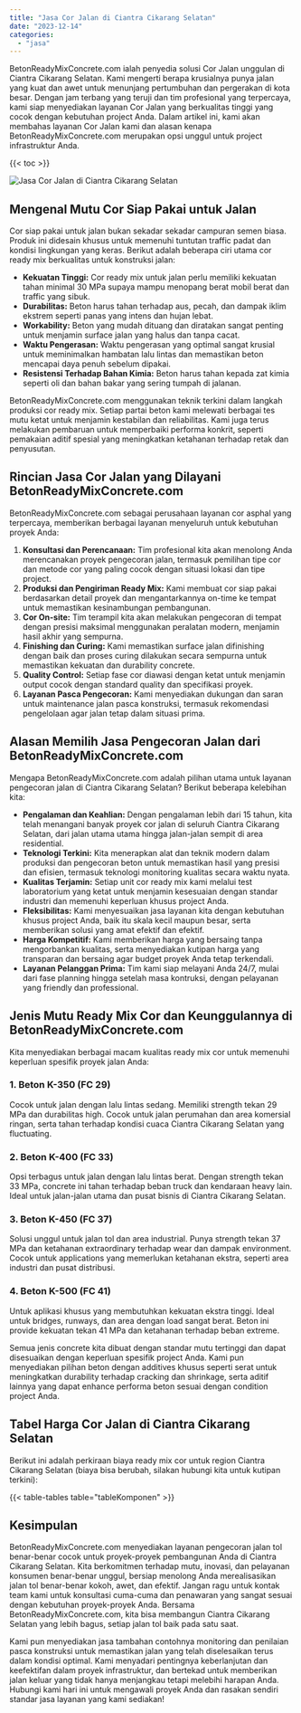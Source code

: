 ```yaml
---
title: "Jasa Cor Jalan di Ciantra Cikarang Selatan"
date: "2023-12-14"
categories: 
  - "jasa"
---
```


BetonReadyMixConcrete.com ialah penyedia solusi Cor Jalan unggulan di Ciantra Cikarang Selatan. Kami mengerti berapa krusialnya punya jalan yang kuat dan awet untuk menunjang pertumbuhan dan pergerakan di kota besar. Dengan jam terbang yang teruji dan tim profesional yang terpercaya, kami siap menyediakan layanan Cor Jalan yang berkualitas tinggi yang cocok dengan kebutuhan project Anda. Dalam artikel ini, kami akan membahas layanan Cor Jalan kami dan alasan kenapa BetonReadyMixConcrete.com merupakan opsi unggul untuk project infrastruktur Anda.

{{< toc >}}

![Jasa Cor Jalan di Ciantra Cikarang Selatan](https://betoncor8.github.io/cor/harga-beton-readymix-concrete%20(9).png)

## Mengenal Mutu Cor Siap Pakai untuk Jalan

Cor siap pakai untuk jalan bukan sekadar sekadar campuran semen biasa. Produk ini didesain khusus untuk memenuhi tuntutan traffic padat dan kondisi lingkungan yang keras. Berikut adalah beberapa ciri utama cor ready mix berkualitas untuk konstruksi jalan:

- **Kekuatan Tinggi:** Cor ready mix untuk jalan perlu memiliki kekuatan tahan minimal 30 MPa supaya mampu menopang berat mobil berat dan traffic yang sibuk.
- **Durabilitas:** Beton harus tahan terhadap aus, pecah, dan dampak iklim ekstrem seperti panas yang intens dan hujan lebat.
- **Workability:** Beton yang mudah dituang dan diratakan sangat penting untuk menjamin surface jalan yang halus dan tanpa cacat.
- **Waktu Pengerasan:** Waktu pengerasan yang optimal sangat krusial untuk meminimalkan hambatan lalu lintas dan memastikan beton mencapai daya penuh sebelum dipakai.
- **Resistensi Terhadap Bahan Kimia:** Beton harus tahan kepada zat kimia seperti oli dan bahan bakar yang sering tumpah di jalanan.

BetonReadyMixConcrete.com menggunakan teknik terkini dalam langkah produksi cor ready mix. Setiap partai beton kami melewati berbagai tes mutu ketat untuk menjamin kestabilan dan reliabilitas. Kami juga terus melakukan pembaruan untuk memperbaiki performa konkrit, seperti pemakaian aditif spesial yang meningkatkan ketahanan terhadap retak dan penyusutan.

## Rincian Jasa Cor Jalan yang Dilayani BetonReadyMixConcrete.com

BetonReadyMixConcrete.com sebagai perusahaan layanan cor asphal yang terpercaya, memberikan berbagai layanan menyeluruh untuk kebutuhan proyek Anda:

1. **Konsultasi dan Perencanaan:** Tim profesional kita akan menolong Anda merencanakan proyek pengecoran jalan, termasuk pemilihan tipe cor dan metode cor yang paling cocok dengan situasi lokasi dan tipe project.
2. **Produksi dan Pengiriman Ready Mix:** Kami membuat cor siap pakai berdasarkan detail proyek dan mengantarkannya on-time ke tempat untuk memastikan kesinambungan pembangunan.
3. **Cor On-site:** Tim terampil kita akan melakukan pengecoran di tempat dengan presisi maksimal menggunakan peralatan modern, menjamin hasil akhir yang sempurna.
4. **Finishing dan Curing:** Kami memastikan surface jalan difinishing dengan baik dan proses curing dilakukan secara sempurna untuk memastikan kekuatan dan durability concrete.
5. **Quality Control:** Setiap fase cor diawasi dengan ketat untuk menjamin output cocok dengan standard quality dan specifikasi proyek.
6. **Layanan Pasca Pengecoran:** Kami menyediakan dukungan dan saran untuk maintenance jalan pasca konstruksi, termasuk rekomendasi pengelolaan agar jalan tetap dalam situasi prima.

## Alasan Memilih Jasa Pengecoran Jalan dari BetonReadyMixConcrete.com

Mengapa BetonReadyMixConcrete.com adalah pilihan utama untuk layanan pengecoran jalan di Ciantra Cikarang Selatan? Berikut beberapa kelebihan kita:

- **Pengalaman dan Keahlian:** Dengan pengalaman lebih dari 15 tahun, kita telah menangani banyak proyek cor jalan di seluruh Ciantra Cikarang Selatan, dari jalan utama utama hingga jalan-jalan sempit di area residential.
- **Teknologi Terkini:** Kita menerapkan alat dan teknik modern dalam produksi dan pengecoran beton untuk memastikan hasil yang presisi dan efisien, termasuk teknologi monitoring kualitas secara waktu nyata.
- **Kualitas Terjamin:** Setiap unit cor ready mix kami melalui test laboratorium yang ketat untuk menjamin kesesuaian dengan standar industri dan memenuhi keperluan khusus project Anda.
- **Fleksibilitas:** Kami menyesuaikan jasa layanan kita dengan kebutuhan khusus project Anda, baik itu skala kecil maupun besar, serta memberikan solusi yang amat efektif dan efektif.
- **Harga Kompetitif:** Kami memberikan harga yang bersaing tanpa mengorbankan kualitas, serta menyediakan kutipan harga yang transparan dan bersaing agar budget proyek Anda tetap terkendali.
- **Layanan Pelanggan Prima:** Tim kami siap melayani Anda 24/7, mulai dari fase planning hingga setelah masa kontruksi, dengan pelayanan yang friendly dan professional.

## Jenis Mutu Ready Mix Cor dan Keunggulannya di BetonReadyMixConcrete.com

Kita menyediakan berbagai macam kualitas ready mix cor untuk memenuhi keperluan spesifik proyek jalan Anda:

### 1\. Beton K-350 (FC 29)

Cocok untuk jalan dengan lalu lintas sedang. Memiliki strength tekan 29 MPa dan durabilitas high. Cocok untuk jalan perumahan dan area komersial ringan, serta tahan terhadap kondisi cuaca Ciantra Cikarang Selatan yang fluctuating.

### 2\. Beton K-400 (FC 33)

Opsi terbagus untuk jalan dengan lalu lintas berat. Dengan strength tekan 33 MPa, concrete ini tahan terhadap beban truck dan kendaraan heavy lain. Ideal untuk jalan-jalan utama dan pusat bisnis di Ciantra Cikarang Selatan.

### 3\. Beton K-450 (FC 37)

Solusi unggul untuk jalan tol dan area industrial. Punya strength tekan 37 MPa dan ketahanan extraordinary terhadap wear dan dampak environment. Cocok untuk applications yang memerlukan ketahanan ekstra, seperti area industri dan pusat distribusi.

### 4\. Beton K-500 (FC 41)

Untuk aplikasi khusus yang membutuhkan kekuatan ekstra tinggi. Ideal untuk bridges, runways, dan area dengan load sangat berat. Beton ini provide kekuatan tekan 41 MPa dan ketahanan terhadap beban extreme.

Semua jenis concrete kita dibuat dengan standar mutu tertinggi dan dapat disesuaikan dengan keperluan spesifik project Anda. Kami pun menyediakan pilihan beton dengan additives khusus seperti serat untuk meningkatkan durability terhadap cracking dan shrinkage, serta aditif lainnya yang dapat enhance performa beton sesuai dengan condition project Anda.

## Tabel Harga Cor Jalan di Ciantra Cikarang Selatan

Berikut ini adalah perkiraan biaya ready mix cor untuk region Ciantra Cikarang Selatan (biaya bisa berubah, silakan hubungi kita untuk kutipan terkini):

{{< table-tables table="tableKomponen" >}}

## Kesimpulan

BetonReadyMixConcrete.com menyediakan layanan pengecoran jalan tol benar-benar cocok untuk proyek-proyek pembangunan Anda di Ciantra Cikarang Selatan. Kita berkomitmen terhadap mutu, inovasi, dan pelayanan konsumen benar-benar unggul, bersiap menolong Anda merealisasikan jalan tol benar-benar kokoh, awet, dan efektif. Jangan ragu untuk kontak team kami untuk konsultasi cuma-cuma dan penawaran yang sangat sesuai dengan kebutuhan proyek-proyek Anda. Bersama BetonReadyMixConcrete.com, kita bisa membangun Ciantra Cikarang Selatan yang lebih bagus, setiap jalan tol baik pada satu saat.

Kami pun menyediakan jasa tambahan contohnya monitoring dan penilaian pasca konstruksi untuk memastikan jalan yang telah diselesaikan terus dalam kondisi optimal. Kami menyadari pentingnya keberlanjutan dan keefektifan dalam proyek infrastruktur, dan bertekad untuk memberikan jalan keluar yang tidak hanya menjangkau tetapi melebihi harapan Anda. Hubungi kami hari ini untuk mengawali proyek Anda dan rasakan sendiri standar jasa layanan yang kami sediakan!
